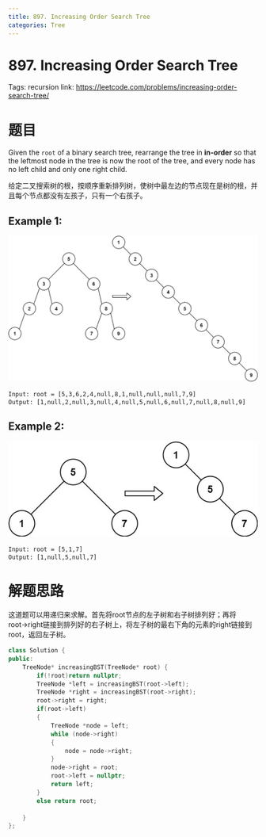 ```yaml
---
title: 897. Increasing Order Search Tree
categories: Tree
---
```

# 897. Increasing Order Search Tree

Tags: recursion
link: https://leetcode.com/problems/increasing-order-search-tree/

# 题目

Given the `root` of a binary search tree, rearrange the tree in **in-order** so that the leftmost node in the tree is now the root of the tree, and every node has no left child and only one right child.

给定二叉搜索树的根，按顺序重新排列树，使树中最左边的节点现在是树的根，并且每个节点都没有左孩子，只有一个右孩子。

## **Example 1:**

![ex1.jpg](897%20Increasing%20Order%20Search%20Tree%20f9511b055f9347c48e7505efaf4e0598/ex1.jpg)

```
Input: root = [5,3,6,2,4,null,8,1,null,null,null,7,9]
Output: [1,null,2,null,3,null,4,null,5,null,6,null,7,null,8,null,9]
```

## **Example 2:**

![ex2.jpg](897%20Increasing%20Order%20Search%20Tree%20f9511b055f9347c48e7505efaf4e0598/ex2.jpg)

```
Input: root = [5,1,7]
Output: [1,null,5,null,7]
```

# 解题思路

这道题可以用递归来求解。首先将root节点的左子树和右子树排列好；再将root→right链接到排列好的右子树上，将左子树的最右下角的元素的right链接到root，返回左子树。

```cpp
class Solution {
public:
    TreeNode* increasingBST(TreeNode* root) {
        if(!root)return nullptr;
        TreeNode *left = increasingBST(root->left);
        TreeNode *right = increasingBST(root->right);
        root->right = right;
        if(root->left)
        {
            TreeNode *node = left;
            while (node->right)
            {
                node = node->right;
            }
            node->right = root;
            root->left = nullptr;
            return left;
        }
        else return root;

    }
};
```